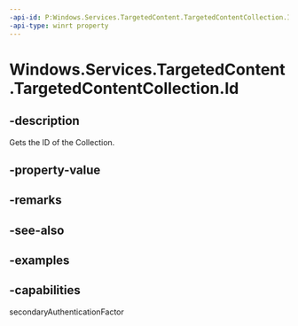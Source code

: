 ```yaml
---
-api-id: P:Windows.Services.TargetedContent.TargetedContentCollection.Id
-api-type: winrt property
---
```


<!-- Property syntax.
public string Id { get; }
-->

# Windows.Services.TargetedContent.TargetedContentCollection.Id

## -description

Gets the ID of the Collection.

## -property-value

## -remarks

## -see-also

## -examples

## -capabilities

secondaryAuthenticationFactor
